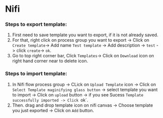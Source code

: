 # Nifi

### Steps to export template:
1. First need to save template you want to export, if it is not already saved. 
2. For that, right click on process group you want to export -> Click on `Create template`-> Add name `Test template` -> Add description -> `test` -> click `create`-> `ok`.
3. Go to top right corner bar, Click `Templates`-> Click on `Download` icon on right hand corner near to delete icon.

### Steps to import template:
1. In Nifi flow process group -> CLick on `Upload Template` icon -> Click on `Select Template maginifying glass button` -> select template you want to import -> Click on `upload` button -> if you see Sucess `Template successfully imported -> Click `ok`.
2. Then. drag and drop template icon on nifi canvas -> Choose template you just exported -> Click on `Add` button.
